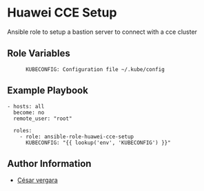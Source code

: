 Huawei CCE Setup
=========

Ansible role to setup a bastion server to connect with a cce cluster


Role Variables
--------------

```
      KUBECONFIG: Configuration file ~/.kube/config
```

Example Playbook
----------------

```
- hosts: all
  become: no
  remote_user: "root"

  roles:
    - role: ansible-role-huawei-cce-setup
      KUBECONFIG: "{{ lookup('env', 'KUBECONFIG') }}"

```

Author Information
------------------

- [César vergara](mailto:cvergarae@smu.cl)


